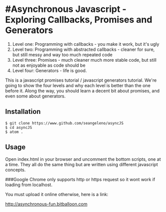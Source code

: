 #Asynchronous Javascript - Exploring Callbacks, Promises and Generators
============

1. Level one: Programming with callbacks - you make it work, but it's ugly
2. Level two: Programming with abstracted callbacks - cleaner for sure, but still messy and way too much repeated code
3. Level three: Promises - much cleaner much more stable code, but still not as enjoyable as code should be
4. Level four: Generators - life is good.

This is a javascript promises tutorial / javascript generators tutorial. We're going to show the four levels and why each level is better than the one before it. Along the way, you should learn a decent bit about promises, and even some about generators.

## Installation
```shell
$ git clone https://www.github.com/seangeleno/asyncJS
$ cd asyncJS
$ atom .
```

## Usage
Open index.html in your browser and uncomment the bottom scripts, one at a time. They all do the same thing but are written using different javascript concepts.

###Google Chrome only supports http or https request so it wont work if loading from localhost.

You must upload it online otherwise, here is a link:

http://asynchronous-fun.bitballoon.com
